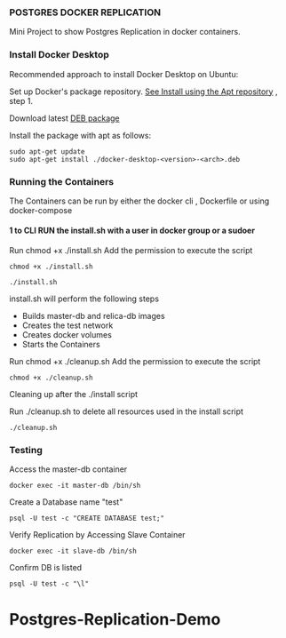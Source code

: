 ### POSTGRES DOCKER REPLICATION
Mini Project to show Postgres Replication in docker containers.  


### Install Docker Desktop
Recommended approach to install Docker Desktop on Ubuntu:

Set up Docker's package repository.  [See Install using the Apt repository]([https://docs.docker.com/engine/install/ubuntu/#install-using-the-repository])
, step 1.

Download latest [DEB package]([https://openai.com](https://desktop.docker.com/linux/main/amd64/docker-desktop-4.24.0-amd64.deb?utm_source=docker&utm_medium=webreferral&utm_campaign=docs-driven-download-linux-amd64&_gl=1*tylqiz*_ga*MTgwNjY4MDIwNC4xNjkxOTQ4MTc3*_ga_XJWPQMJYHQ*MTY5NjU4MzQxOC4xNS4xLjE2OTY1ODM2NTEuNTAuMC4w))

Install the package with apt as follows:

    sudo apt-get update
    sudo apt-get install ./docker-desktop-<version>-<arch>.deb


### Running the Containers
The Containers can be run by either the docker cli , Dockerfile or using docker-compose  

#### 1 to CLI RUN the install.sh with a user in docker group or a sudoer

Run chmod +x ./install.sh Add the permission to execute the script

    chmod +x ./install.sh

    ./install.sh 

install.sh will perform the following steps
- Builds master-db and relica-db images
- Creates the test network
- Creates docker volumes
- Starts the Containers

Run chmod +x ./cleanup.sh Add the permission to execute the script

    chmod +x ./cleanup.sh

Cleaning up after  the ./install script  

Run ./cleanup.sh to delete all resources used in the install script
    
    ./cleanup.sh
    
    

### Testing 
Access the master-db container

    docker exec -it master-db /bin/sh 


Create a Database name "test"

    psql -U test -c "CREATE DATABASE test;"


Verify Replication by Accessing Slave Container

    docker exec -it slave-db /bin/sh 


Confirm DB is listed

    psql -U test -c "\l"

# Postgres-Replication-Demo

